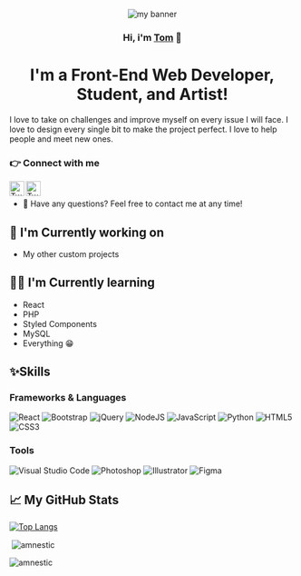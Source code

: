 <p align='center'>
<img  src='https://user-images.githubusercontent.com/72355018/130419781-28b2113b-2cb2-41bd-ae5a-35c86f60bc4e.png' alt='my banner'>
</p>

<h3 align='center'>
    Hi, i'm <a href="https://github.com/Amnestic">Tom</a> 👋
</h3>


<h1 align='center'>
 I'm a Front-End Web Developer, Student, and Artist!
</h1>
I love to take on challenges and improve myself on every issue I will face. I love to design every single bit to make the project perfect. I love to help people and meet new ones.

### 👉 Connect with me
<a href="https://twitter.com/AmnesticR"><img align="left" alt="Twitter" width="26px" src="https://cdn-icons-png.flaticon.com/512/124/124021.png"/></a>
<a href="https://www.instagram.com/_tom.was.here_/"><img align="left" alt="Twitter" width="26px" src="https://cdn-icons-png.flaticon.com/512/2111/2111463.png"/></a><br>
- 💭 Have any questions? Feel free to contact me at any time!

## 🔨 I'm Currently working on
- My other custom projects

## 👨‍🎓 I'm Currently learning

- React
- PHP
- Styled Components 
- MySQL
- Everything 😁

## ✨Skills

### Frameworks & Languages

![React](https://img.shields.io/badge/react-%2320232a.svg?style=for-the-badge&logo=react&logoColor=%2361DAFB)
![Bootstrap](https://img.shields.io/badge/bootstrap-%23563D7C.svg?style=for-the-badge&logo=bootstrap&logoColor=white)
![jQuery](https://img.shields.io/badge/jquery-%230769AD.svg?style=for-the-badge&logo=jquery&logoColor=white)
![NodeJS](https://img.shields.io/badge/node.js-6DA55F?style=for-the-badge&logo=node.js&logoColor=white)
![JavaScript](https://img.shields.io/badge/javascript-%23323330.svg?style=for-the-badge&logo=javascript&logoColor=%23F7DF1E)
![Python](https://img.shields.io/badge/python-3670A0?style=for-the-badge&logo=python&logoColor=ffdd54)
![HTML5](https://img.shields.io/badge/html5-%23E34F26.svg?style=for-the-badge&logo=html5&logoColor=white)
![CSS3](https://img.shields.io/badge/css3-%231572B6.svg?style=for-the-badge&logo=css3&logoColor=white)<br>

### Tools

![Visual Studio Code](https://img.shields.io/badge/VisualStudioCode-0078d7.svg?style=for-the-badge&logo=visual-studio-code&logoColor=white)
![Photoshop](https://img.shields.io/badge/adobephotoshop-%2331A8FF.svg?style=for-the-badge&logo=adobephotoshop&logoColor=white)
![Illustrator](https://img.shields.io/badge/adobeillustrator-%23FF9A00.svg?style=for-the-badge&logo=adobeillustrator&logoColor=white)
![Figma](https://img.shields.io/badge/figma-%23F24E1E.svg?style=for-the-badge&logo=figma&logoColor=white)<br>

<!-- ## 👜 Looking for Hire -->
<!--Currently making websites and discord bots for payment. DM me on discord to discuss.<br /> -->
<!--/Or contact me on [Fiverr]()--> 

## 📈 My GitHub Stats

[![Top Langs](https://github-readme-stats.vercel.app/api/top-langs/?username=amnestic)](https://github.com/anuraghazra/github-readme-stats)


<p>&nbsp;<img align="center" src="https://github-readme-stats.vercel.app/api?username=amnestic&show_icons=true&locale=en" alt="amnestic" /></p>

<p><img align="center" src="https://github-readme-streak-stats.herokuapp.com/?user=amnestic&" alt="amnestic" /></p>
